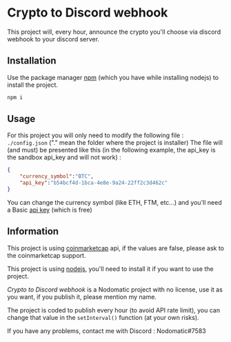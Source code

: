# Crypto to Discord webhook

This project will, every hour, announce the crypto you'll choose via discord webhook to your discord server.

## Installation

Use the package manager [npm](https://nodejs.org/en/) (which you have while installing nodejs) to install the project.

```bash
npm i
```

## Usage

For this project you will only need to modify the following file : `./config.json` ("." mean the folder where the project is installer)
The file will (and must) be presented like this (in the following example, the api_key is the sandbox api_key and will not work) : 
```json
{
    "currency_symbol":"BTC",
    "api_key":"b54bcf4d-1bca-4e8e-9a24-22ff2c3d462c"
}
```

You can change the currency symbol (like ETH,  FTM, etc...) and you'll need a Basic [api key](https://pro.coinmarketcap.com/) (which is free)

## Information
This project is using [coinmarketcap](https://coinmarketcap.com) api, if the values are false, please ask to the coinmarketcap support.

This project is using [nodejs](https://nodejs.org/en), you'll need to install it if you want to use the project.

*Crypto to Discord webhook* is a Nodomatic project with no license, use it as you want, if you publish it, please mention my name.

The project is coded to publish every hour (to avoid API rate limit), you can change that value in the `setInterval()` function (at your own risks).

If you have any problems, contact me with Discord : Nodomatic#7583
